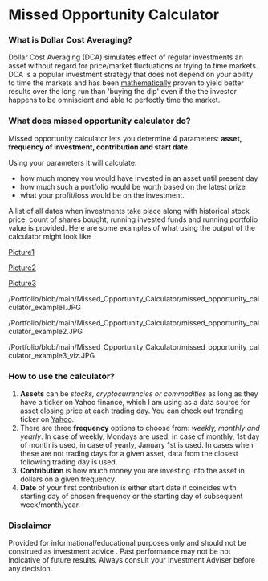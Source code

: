 # Missed Opportunity Calculator

### What is Dollar Cost Averaging?

Dollar Cost Averaging (DCA) simulates effect of regular investments an asset without regard for price/market fluctuations or trying to time markets. DCA is a popular investment strategy that does not depend on your ability to time the markets and has been [mathematically](https://ofdollarsanddata.com/even-god-couldnt-beat-dollar-cost-averaging/) proven to yield better results over the long run than 'buying the dip' even if the the investor happens to be omniscient and able to perfectly time the market.


### What does missed opportunity calculator do?

Missed opportunity calculator lets you determine 4 parameters: **asset, frequency of investment, contribution and start date**. 

Using your parameters it will calculate:
- how much money you would have invested in an asset until present day
- how much such a portfolio would be worth based on the latest prize
- what your profit/loss would be on the investment.
  
A list of all dates when investments take place along with historical stock price, count of shares bought, running invested funds and running portfolio value is provided.
Here are some examples of what using the output of the calculator might look like

[Picture1](https://github.com/DmitrijSolanic/Portfolio/blob/main/Missed_Opportunity_Calculator/missed_opportunity_calculator_example1.JPG)

[Picture2](https://github.com/DmitrijSolanic/Portfolio/blob/main/Missed_Opportunity_Calculator/missed_opportunity_calculator_example2.JPG)

[Picture3](https://github.com/DmitrijSolanic/Portfolio/blob/main/Missed_Opportunity_Calculator/missed_opportunity_calculator_example3_viz.JPG)

/Portfolio/blob/main/Missed_Opportunity_Calculator/missed_opportunity_calculator_example1.JPG

/Portfolio/blob/main/Missed_Opportunity_Calculator/missed_opportunity_calculator_example2.JPG

/Portfolio/blob/main/Missed_Opportunity_Calculator/missed_opportunity_calculator_example3_viz.JPG


### How to use the calculator?

1. **Assets** can be *stocks, cryptocurrencies or commodities* as long as they have a ticker on Yahoo finance, which I am using as a data source for asset closing price at each trading day. You can check out trending ticker on [Yahoo](https://finance.yahoo.com/trending-tickers/).
2. There are three **frequency** options to choose from: *weekly, monthly and yearly*. 
In case of weekly, Mondays are used, in case of monthly, 1st day of month is used, in case of yearly, January 1st is used. 
In cases when these are not trading days for a given asset, data from the closest following trading day is used. 
3. **Contribution** is how much money you are investing into the asset in dollars on a given frequency. 
4. **Date** of your first contribution is either start date if coincides with starting day of chosen frequency or the starting day of subsequent week/month/year.


### Disclaimer

Provided for informational/educational purposes only and should not be construed as investment advice . Past performance may not be not indicative of future results. Always consult your Investment Adviser before any decision. 

